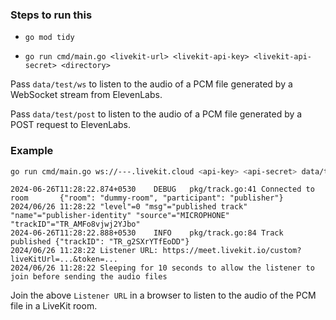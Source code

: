 ### Steps to run this

- `go mod tidy`

- `go run cmd/main.go <livekit-url> <livekit-api-key> <livekit-api-secret> <directory>`

Pass `data/test/ws` to listen to the audio of a PCM file generated by a WebSocket stream from ElevenLabs.

Pass `data/test/post` to listen to the audio of a PCM file generated by a POST request to ElevenLabs.


### Example

```bash
go run cmd/main.go ws://---.livekit.cloud <api-key> <api-secret> data/test/ws
```


```shell
2024-06-26T11:28:22.874+0530    DEBUG   pkg/track.go:41 Connected to room       {"room": "dummy-room", "participant": "publisher"}
2024/06/26 11:28:22 "level"=0 "msg"="published track" "name"="publisher-identity" "source"="MICROPHONE" "trackID"="TR_AMFo8vjwj2YJbo"
2024-06-26T11:28:22.888+0530    INFO    pkg/track.go:84 Track published {"trackID": "TR_g2SXrYTfEoDD"}
2024/06/26 11:28:22 Listener URL: https://meet.livekit.io/custom?liveKitUrl=...&token=...
2024/06/26 11:28:22 Sleeping for 10 seconds to allow the listener to join before sending the audio files
```

Join the above `Listener URL` in a browser to listen to the audio of the PCM file in a LiveKit room.
